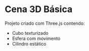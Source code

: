 # Cena 3D Básica
Projeto criado com Three.js contendo:
- Cubo texturizado
- Esfera com movimento
- Cilindro estático
